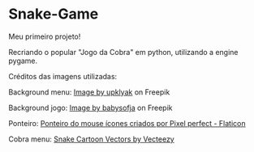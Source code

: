 # Snake-Game
Meu primeiro projeto!

Recriando o popular "Jogo da Cobra" em python, utilizando a engine pygame.

Créditos das imagens utilizadas:

Background menu:
<a href="https://www.freepik.com/free-vector/jungle-rainforest-landscape-tropical-forest_25694509.htm#query=jungle%20cartoon%20background%20tree&position=10&from_view=keyword">Image by upklyak</a> on Freepik

Background jogo:
<a href="https://www.freepik.com/free-vector/seamless-textured-grass-natural-grass-pattern_11930799.htm#query=cartoon%20grass&position=1&from_view=keyword">Image by babysofja</a> on Freepik

Ponteiro:
<a href="https://www.flaticon.com/br/icones-gratis/ponteiro-do-mouse" title="ponteiro do mouse ícones">Ponteiro do mouse ícones criados por Pixel perfect - Flaticon</a>

Cobra menu:
<a href="https://www.vecteezy.com/free-vector/snake-cartoon">Snake Cartoon Vectors by Vecteezy</a>
